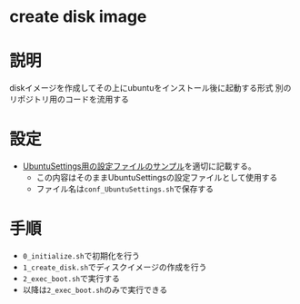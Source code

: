 # create disk image

# 説明
diskイメージを作成してその上にubuntuをインストール後に起動する形式
別のリポジトリ用のコードを流用する

# 設定
- [UbuntuSettings用の設定ファイルのサンプル](./conf/conf_UbuntuSettings-sample.sh)を適切に記載する。
    - この内容はそのままUbuntuSettingsの設定ファイルとして使用する
    - ファイル名は`conf_UbuntuSettings.sh`で保存する

# 手順
- `0_initialize.sh`で初期化を行う
- `1_create_disk.sh`でディスクイメージの作成を行う
- `2_exec_boot.sh`で実行する
- 以降は`2_exec_boot.sh`のみで実行できる
